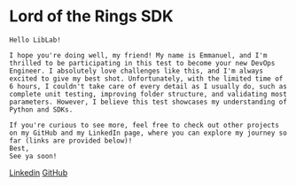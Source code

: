 # Lord of the Rings SDK

```
Hello LibLab!

I hope you're doing well, my friend! My name is Emmanuel, and I'm thrilled to be participating in this test to become your new DevOps Engineer. I absolutely love challenges like this, and I'm always excited to give my best shot. Unfortunately, with the limited time of 6 hours, I couldn't take care of every detail as I usually do, such as complete unit testing, improving folder structure, and validating most parameters. However, I believe this test showcases my understanding of Python and SDKs.

If you're curious to see more, feel free to check out other projects on my GitHub and my LinkedIn page, where you can explore my journey so far (links are provided below)!
Best,
See ya soon!
```

[Linkedin](https://www.linkedin.com/in/emmanuel-felipe/)
[GitHub](https://github.com/EmmanuelFelipe)

